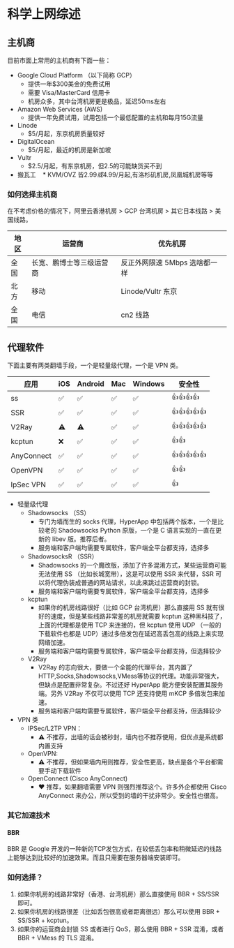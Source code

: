 # 科学上网综述


## 主机商

目前市面上常用的主机商有下面一些：

* Google Cloud Platform （以下简称 GCP）
    * 提供一年$300美金的免费试用
    * 需要 Visa/MasterCard 信用卡
    * 机房众多，其中台湾机房更是极品，延迟50ms左右
* Amazon Web Services (AWS)
    * 提供一年免费试用，试用包括一个最低配置的主机和每月15G流量
* Linode
    * $5/月起，东京机房质量较好
* DigitalOcean
    * $5/月起，最近的机房是新加坡
* Vultr
    * $2.5/月起，有东京机房，但2.5的可能缺货买不到
* 搬瓦工
    * KVM/OVZ 皆$2.99或$4.99/月起,有洛杉矶机房,凤凰城机房等等

### 如何选择主机商

在不考虑价格的情况下，阿里云香港机房 > GCP 台湾机房 > 其它日本线路 > 美国线路。


| 地区 | 运营商 | 优先机房 |
| ---- | ---- | ---- |
| 全国 | 长宽、鹏博士等三级运营商 | 反正外网限速 5Mbps 选啥都一样 |
| 北方 | 移动 | Linode/Vultr 东京 |
| 全国 | 电信 | cn2 线路 |


## 代理软件

下面主要有两类翻墙手段，一个是轻量级代理，一个是 VPN 类。


| 应用  | iOS | Android | Mac | Windows | 安全性 |
| ---- | ---- | ---- | ---- | ---- | ---- |
| ss   | ✅  | ✅ | ✅ | ✅ | 👍👍👍👍 |
| SSR | ✅ | ✅ | ✅ | ✅ | 👍👍👍👍👍 |
| V2Ray | ⚠️ | ⚠️ | ✅ | ✅ | 👍👍👍👍👍 |
| kcptun | ❌ | ✅ | ✅ | ✅ | 👍👍 |
| AnyConnect | ✅ | ✅ | ✅ | ✅ | 👍👍👍👍👍 |
| OpenVPN | ✅ | ✅ | ✅ | ✅ | 👍👍 |
| IpSec VPN | ✅ | ✅ | ✅ | ✅ | 👍 |


* 轻量级代理
    * Shadowsocks （SS）
        * 专门为墙而生的 socks 代理，HyperApp 中包括两个版本，一个是比较老的 Shadowsocks Python 原版，一个是 C 语言实现的一直在更新的 libev 版。推荐后者。
        * 服务端和客户端均需要专属软件，客户端全平台都支持，选择多
    * ShadowsocksR （SSR）
        * Shadowsocks 的一个魔改版，添加了许多混淆方式，某些运营商可能无法使用 SS （比如长城宽带），这是可以使用 SSR 来代替，SSR 可以将代理伪装成普通的网站请求，以此来跳过运营商的封锁。
        * 服务端和客户端均需要专属软件，客户端全平台都支持，选择多
    * kcptun
        * 如果你的机房线路很好（比如 GCP 台湾机房）那么直接用 SS 就有很好的速度，但是某些线路非常差的机房就需要 kcptun 这种黑科技了，上面的代理都是使用 TCP 来连接的，但 kcptun 使用 UDP （一般的下载软件也都是 UDP）通过多倍发包在延迟高丢包高的线路上来实现网络加速。
        * 服务端和客户端均需要专属软件，客户端全平台都支持，但选择较少
    * V2Ray
        * V2Ray 的志向很大，要做一个全能的代理平台，其内置了 HTTP,Socks,Shadowsocks,VMess等协议的代理。功能非常强大，但缺点是配置非常复杂。不过还好 HyperApp 能方便安装配置其服务端。另外 V2Ray 不仅可以使用 TCP 还支持使用 mKCP 多倍发包来加速。
        * 服务端和客户端均需要专属软件，客户端全平台都支持，但选择较少
* VPN 类
    * IPSec/L2TP VPN： 
        * ⚠️ 不推荐，出墙的话会被秒封，墙内也不推荐使用，但优点是系统都内置支持
    * OpenVPN: 
        * ⚠️ 不推荐，但如果墙内用则推荐，安全性更高，缺点是各个平台都需要手动下载软件
    * OpenConnect (Cisco AnyConnect) 
        * ❤️ 推荐，如果翻墙需要 VPN 则强烈推荐这个。许多外企都使用 Cisco AnyConnect 来办公，所以受到的墙的干扰非常少。安全性也很高。

### 其它加速技术

#### BBR

BBR 是 Google 开发的一种新的TCP发包方式，在较低丢包率和稍微延迟的线路上能够达到比较好的加速效果。而且只需要在服务器端安装即可。


### 如何选择？

1. 如果你机房的线路非常好（香港、台湾机房）那么直接使用 BBR + SS/SSR 即可。
2. 如果你机房的线路很差（比如丢包很高或者距离很远）那么可以使用 BBR + SS/SSR + kcptun。
3. 如果你的运营商会封锁 SS 或者进行 QoS，那么使用 BBR + SSR 混淆，或者 BBR + VMess 的 TLS 混淆。

